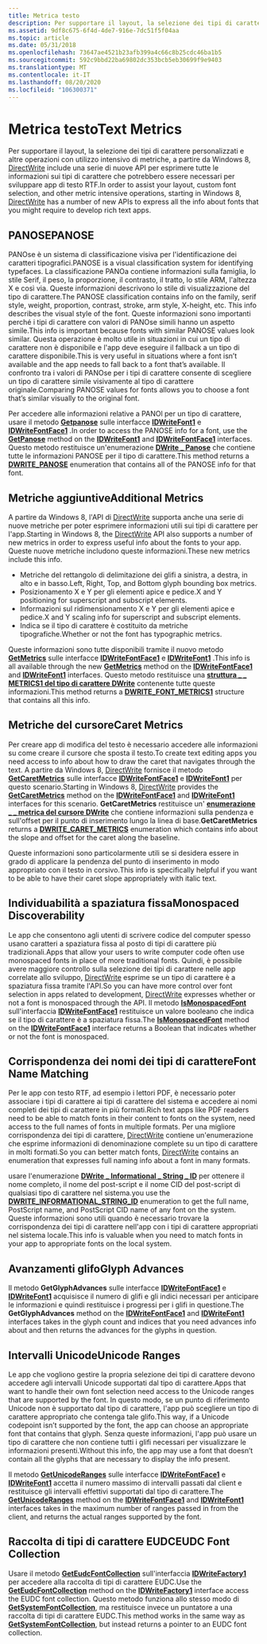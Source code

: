```yaml
---
title: Metrica testo
description: Per supportare il layout, la selezione dei tipi di carattere personalizzati e altre operazioni con utilizzo intensivo di metriche, a partire da Windows 8, DirectWrite include una serie di nuove API per esprimere tutte le informazioni sui tipi di carattere che potrebbero essere necessari per sviluppare app di testo RTF.
ms.assetid: 9df8c675-6f4d-4de7-916e-7dc51f5f04aa
ms.topic: article
ms.date: 05/31/2018
ms.openlocfilehash: 73647ae4521b23afb399a4c66c8b25cdc46ba1b5
ms.sourcegitcommit: 592c9bbd22ba69802dc353bcb5eb30699f9e9403
ms.translationtype: MT
ms.contentlocale: it-IT
ms.lasthandoff: 08/20/2020
ms.locfileid: "106300371"
---
```

# <a name="text-metrics"></a><span data-ttu-id="1ce00-103">Metrica testo</span><span class="sxs-lookup"><span data-stu-id="1ce00-103">Text Metrics</span></span>

<span data-ttu-id="1ce00-104">Per supportare il layout, la selezione dei tipi di carattere personalizzati e altre operazioni con utilizzo intensivo di metriche, a partire da Windows 8, [DirectWrite](direct-write-portal.md) include una serie di nuove API per esprimere tutte le informazioni sui tipi di carattere che potrebbero essere necessari per sviluppare app di testo RTF.</span><span class="sxs-lookup"><span data-stu-id="1ce00-104">In order to assist your layout, custom font selection, and other metric intensive operations, starting in Windows 8, [DirectWrite](direct-write-portal.md) has a number of new APIs to express all the info about fonts that you might require to develop rich text apps.</span></span>

## <a name="panose"></a><span data-ttu-id="1ce00-105">PANOSE</span><span class="sxs-lookup"><span data-stu-id="1ce00-105">PANOSE</span></span>

<span data-ttu-id="1ce00-106">PANOse è un sistema di classificazione visiva per l'identificazione dei caratteri tipografici.</span><span class="sxs-lookup"><span data-stu-id="1ce00-106">PANOSE is a visual classification system for identifying typefaces.</span></span> <span data-ttu-id="1ce00-107">La classificazione PANOa contiene informazioni sulla famiglia, lo stile Serif, il peso, la proporzione, il contrasto, il tratto, lo stile ARM, l'altezza X e così via. Queste informazioni descrivono lo stile di visualizzazione del tipo di carattere.</span><span class="sxs-lookup"><span data-stu-id="1ce00-107">The PANOSE classification contains info on the family, serif style, weight, proportion, contrast, stroke, arm style, X-height, etc. This info describes the visual style of the font.</span></span> <span data-ttu-id="1ce00-108">Queste informazioni sono importanti perché i tipi di carattere con valori di PANOse simili hanno un aspetto simile.</span><span class="sxs-lookup"><span data-stu-id="1ce00-108">This info is important because fonts with similar PANOSE values look similar.</span></span> <span data-ttu-id="1ce00-109">Questa operazione è molto utile in situazioni in cui un tipo di carattere non è disponibile e l'app deve eseguire il fallback a un tipo di carattere disponibile.</span><span class="sxs-lookup"><span data-stu-id="1ce00-109">This is very useful in situations where a font isn’t available and the app needs to fall back to a font that’s available.</span></span> <span data-ttu-id="1ce00-110">Il confronto tra i valori di PANOse per i tipi di carattere consente di scegliere un tipo di carattere simile visivamente al tipo di carattere originale.</span><span class="sxs-lookup"><span data-stu-id="1ce00-110">Comparing PANOSE values for fonts allows you to choose a font that’s similar visually to the original font.</span></span>

<span data-ttu-id="1ce00-111">Per accedere alle informazioni relative a PANOl per un tipo di carattere, usare il metodo [**Getpanose**](/windows/win32/api/dwrite_1/nf-dwrite_1-idwritefont1-getpanose) sulle interfacce [**IDWriteFont1**](/windows/win32/api/dwrite_1/nn-dwrite_1-idwritefont1) e [**IDWriteFontFace1**](/windows/win32/api/dwrite_1/nn-dwrite_1-idwritefontface1) .</span><span class="sxs-lookup"><span data-stu-id="1ce00-111">In order to access the PANOSE info for a font, use the [**GetPanose**](/windows/win32/api/dwrite_1/nf-dwrite_1-idwritefont1-getpanose) method on the [**IDWriteFont1**](/windows/win32/api/dwrite_1/nn-dwrite_1-idwritefont1) and [**IDWriteFontFace1**](/windows/win32/api/dwrite_1/nn-dwrite_1-idwritefontface1) interfaces.</span></span> <span data-ttu-id="1ce00-112">Questo metodo restituisce un'enumerazione [**DWrite \_ Panose**](/windows/win32/api/Dwrite_1/ns-dwrite_1-dwrite_panose) che contiene tutte le informazioni PANOSE per il tipo di carattere.</span><span class="sxs-lookup"><span data-stu-id="1ce00-112">This method returns a [**DWRITE\_PANOSE**](/windows/win32/api/Dwrite_1/ns-dwrite_1-dwrite_panose) enumeration that contains all of the PANOSE info for that font.</span></span>

## <a name="additional-metrics"></a><span data-ttu-id="1ce00-113">Metriche aggiuntive</span><span class="sxs-lookup"><span data-stu-id="1ce00-113">Additional Metrics</span></span>

<span data-ttu-id="1ce00-114">A partire da Windows 8, l'API di [DirectWrite](direct-write-portal.md) supporta anche una serie di nuove metriche per poter esprimere informazioni utili sui tipi di carattere per l'app.</span><span class="sxs-lookup"><span data-stu-id="1ce00-114">Starting in Windows 8, the [DirectWrite](direct-write-portal.md) API also supports a number of new metrics in order to express useful info about the fonts to your app.</span></span> <span data-ttu-id="1ce00-115">Queste nuove metriche includono queste informazioni.</span><span class="sxs-lookup"><span data-stu-id="1ce00-115">These new metrics include this info.</span></span>

-   <span data-ttu-id="1ce00-116">Metriche del rettangolo di delimitazione dei glifi a sinistra, a destra, in alto e in basso.</span><span class="sxs-lookup"><span data-stu-id="1ce00-116">Left, Right, Top, and Bottom glyph bounding box metrics.</span></span>
-   <span data-ttu-id="1ce00-117">Posizionamento X e Y per gli elementi apice e pedice.</span><span class="sxs-lookup"><span data-stu-id="1ce00-117">X and Y positioning for superscript and subscript elements.</span></span>
-   <span data-ttu-id="1ce00-118">Informazioni sul ridimensionamento X e Y per gli elementi apice e pedice.</span><span class="sxs-lookup"><span data-stu-id="1ce00-118">X and Y scaling info for superscript and subscript elements.</span></span>
-   <span data-ttu-id="1ce00-119">Indica se il tipo di carattere è costituito da metriche tipografiche.</span><span class="sxs-lookup"><span data-stu-id="1ce00-119">Whether or not the font has typographic metrics.</span></span>

<span data-ttu-id="1ce00-120">Queste informazioni sono tutte disponibili tramite il nuovo metodo [**GetMetrics**](/windows/win32/api/dwrite_1/nf-dwrite_1-idwritefont1-getmetrics) sulle interfacce [**IDWriteFontFace1**](/windows/win32/api/dwrite_1/nn-dwrite_1-idwritefontface1) e [**IDWriteFont1**](/windows/win32/api/dwrite_1/nn-dwrite_1-idwritefont1) .</span><span class="sxs-lookup"><span data-stu-id="1ce00-120">This info is all available through the new [**GetMetrics**](/windows/win32/api/dwrite_1/nf-dwrite_1-idwritefont1-getmetrics) method on the [**IDWriteFontFace1**](/windows/win32/api/dwrite_1/nn-dwrite_1-idwritefontface1) and [**IDWriteFont1**](/windows/win32/api/dwrite_1/nn-dwrite_1-idwritefont1) interfaces.</span></span> <span data-ttu-id="1ce00-121">Questo metodo restituisce una [**struttura \_ \_ METRICS1 del tipo di carattere DWrite**](/windows/win32/api/Dwrite_1/ns-dwrite_1-dwrite_font_metrics1) contenente tutte queste informazioni.</span><span class="sxs-lookup"><span data-stu-id="1ce00-121">This method returns a [**DWRITE\_FONT\_METRICS1**](/windows/win32/api/Dwrite_1/ns-dwrite_1-dwrite_font_metrics1) structure that contains all this info.</span></span>

## <a name="caret-metrics"></a><span data-ttu-id="1ce00-122">Metriche del cursore</span><span class="sxs-lookup"><span data-stu-id="1ce00-122">Caret Metrics</span></span>

<span data-ttu-id="1ce00-123">Per creare app di modifica del testo è necessario accedere alle informazioni su come creare il cursore che sposta il testo.</span><span class="sxs-lookup"><span data-stu-id="1ce00-123">To create text editing apps you need access to info about how to draw the caret that navigates through the text.</span></span> <span data-ttu-id="1ce00-124">A partire da Windows 8, [DirectWrite](direct-write-portal.md) fornisce il metodo [**GetCaretMetrics**](/windows/win32/api/dwrite_1/nf-dwrite_1-idwritefontface1-getcaretmetrics) sulle interfacce [**IDWriteFontFace1**](/windows/win32/api/dwrite_1/nn-dwrite_1-idwritefontface1) e [**IDWriteFont1**](/windows/win32/api/dwrite_1/nn-dwrite_1-idwritefont1) per questo scenario.</span><span class="sxs-lookup"><span data-stu-id="1ce00-124">Starting in Windows 8, [DirectWrite](direct-write-portal.md) provides the [**GetCaretMetrics**](/windows/win32/api/dwrite_1/nf-dwrite_1-idwritefontface1-getcaretmetrics) method on the [**IDWriteFontFace1**](/windows/win32/api/dwrite_1/nn-dwrite_1-idwritefontface1) and [**IDWriteFont1**](/windows/win32/api/dwrite_1/nn-dwrite_1-idwritefont1) interfaces for this scenario.</span></span> <span data-ttu-id="1ce00-125">**GetCaretMetrics** restituisce un' [**enumerazione \_ \_ metrica del cursore DWrite**](/windows/win32/api/Dwrite_1/ns-dwrite_1-dwrite_caret_metrics) che contiene informazioni sulla pendenza e sull'offset per il punto di inserimento lungo la linea di base.</span><span class="sxs-lookup"><span data-stu-id="1ce00-125">**GetCaretMetrics** returns a [**DWRITE\_CARET\_METRICS**](/windows/win32/api/Dwrite_1/ns-dwrite_1-dwrite_caret_metrics) enumeration which contains info about the slope and offset for the caret along the baseline.</span></span>

<span data-ttu-id="1ce00-126">Queste informazioni sono particolarmente utili se si desidera essere in grado di applicare la pendenza del punto di inserimento in modo appropriato con il testo in corsivo.</span><span class="sxs-lookup"><span data-stu-id="1ce00-126">This info is specifically helpful if you want to be able to have their caret slope appropriately with italic text.</span></span>

## <a name="monospaced-discoverability"></a><span data-ttu-id="1ce00-127">Individuabilità a spaziatura fissa</span><span class="sxs-lookup"><span data-stu-id="1ce00-127">Monospaced Discoverability</span></span>

<span data-ttu-id="1ce00-128">Le app che consentono agli utenti di scrivere codice del computer spesso usano caratteri a spaziatura fissa al posto di tipi di carattere più tradizionali.</span><span class="sxs-lookup"><span data-stu-id="1ce00-128">Apps that allow your users to write computer code often use monospaced fonts in place of more traditional fonts.</span></span> <span data-ttu-id="1ce00-129">Quindi, è possibile avere maggiore controllo sulla selezione dei tipi di carattere nelle app correlate allo sviluppo, [DirectWrite](direct-write-portal.md) esprime se un tipo di carattere è a spaziatura fissa tramite l'API.</span><span class="sxs-lookup"><span data-stu-id="1ce00-129">So you can have more control over font selection in apps related to development, [DirectWrite](direct-write-portal.md) expresses whether or not a font is monospaced through the API.</span></span> <span data-ttu-id="1ce00-130">Il metodo [**IsMonospacedFont**](/windows/win32/api/dwrite_1/nf-dwrite_1-idwritefont1-ismonospacedfont) sull'interfaccia [**IDWriteFontFace1**](/windows/win32/api/dwrite_1/nn-dwrite_1-idwritefontface1) restituisce un valore booleano che indica se il tipo di carattere è a spaziatura fissa.</span><span class="sxs-lookup"><span data-stu-id="1ce00-130">The [**IsMonospacedFont**](/windows/win32/api/dwrite_1/nf-dwrite_1-idwritefont1-ismonospacedfont) method on the [**IDWriteFontFace1**](/windows/win32/api/dwrite_1/nn-dwrite_1-idwritefontface1) interface returns a Boolean that indicates whether or not the font is monospaced.</span></span>

## <a name="font-name-matching"></a><span data-ttu-id="1ce00-131">Corrispondenza dei nomi dei tipi di carattere</span><span class="sxs-lookup"><span data-stu-id="1ce00-131">Font Name Matching</span></span>

<span data-ttu-id="1ce00-132">Per le app con testo RTF, ad esempio i lettori PDF, è necessario poter associare i tipi di carattere ai tipi di carattere del sistema e accedere ai nomi completi dei tipi di carattere in più formati.</span><span class="sxs-lookup"><span data-stu-id="1ce00-132">Rich text apps like PDF readers need to be able to match fonts in their content to fonts on the system, need access to the full names of fonts in multiple formats.</span></span> <span data-ttu-id="1ce00-133">Per una migliore corrispondenza dei tipi di carattere, [DirectWrite](direct-write-portal.md) contiene un'enumerazione che esprime informazioni di denominazione complete su un tipo di carattere in molti formati.</span><span class="sxs-lookup"><span data-stu-id="1ce00-133">So you can better match fonts, [DirectWrite](direct-write-portal.md) contains an enumeration that expresses full naming info about a font in many formats.</span></span>

<span data-ttu-id="1ce00-134">usare l'enumerazione [**DWrite \_ Informational \_ String \_ ID**](/windows/win32/api/dwrite/ne-dwrite-dwrite_informational_string_id) per ottenere il nome completo, il nome del post-script e il nome CID del post-script di qualsiasi tipo di carattere nel sistema.</span><span class="sxs-lookup"><span data-stu-id="1ce00-134">you use the [**DWRITE\_INFORMATIONAL\_STRING\_ID**](/windows/win32/api/dwrite/ne-dwrite-dwrite_informational_string_id) enumeration to get the full name, PostScript name, and PostScript CID name of any font on the system.</span></span> <span data-ttu-id="1ce00-135">Queste informazioni sono utili quando è necessario trovare la corrispondenza dei tipi di carattere nell'app con i tipi di carattere appropriati nel sistema locale.</span><span class="sxs-lookup"><span data-stu-id="1ce00-135">This info is valuable when you need to match fonts in your app to appropriate fonts on the local system.</span></span>

## <a name="glyph-advances"></a><span data-ttu-id="1ce00-136">Avanzamenti glifo</span><span class="sxs-lookup"><span data-stu-id="1ce00-136">Glyph Advances</span></span>

<span data-ttu-id="1ce00-137">Il metodo **GetGlyphAdvances** sulle interfacce [**IDWriteFontFace1**](/windows/win32/api/dwrite_1/nn-dwrite_1-idwritefontface1) e [**IDWriteFont1**](/windows/win32/api/dwrite_1/nn-dwrite_1-idwritefont1) acquisisce il numero di glifi e gli indici necessari per anticipare le informazioni e quindi restituisce i progressi per i glifi in questione.</span><span class="sxs-lookup"><span data-stu-id="1ce00-137">The **GetGlyphAdvances** method on the [**IDWriteFontFace1**](/windows/win32/api/dwrite_1/nn-dwrite_1-idwritefontface1) and [**IDWriteFont1**](/windows/win32/api/dwrite_1/nn-dwrite_1-idwritefont1) interfaces takes in the glyph count and indices that you need advances info about and then returns the advances for the glyphs in question.</span></span>

## <a name="unicode-ranges"></a><span data-ttu-id="1ce00-138">Intervalli Unicode</span><span class="sxs-lookup"><span data-stu-id="1ce00-138">Unicode Ranges</span></span>

<span data-ttu-id="1ce00-139">Le app che vogliono gestire la propria selezione dei tipi di carattere devono accedere agli intervalli Unicode supportati dal tipo di carattere.</span><span class="sxs-lookup"><span data-stu-id="1ce00-139">Apps that want to handle their own font selection need access to the Unicode ranges that are supported by the font.</span></span> <span data-ttu-id="1ce00-140">In questo modo, se un punto di riferimento Unicode non è supportato dal tipo di carattere, l'app può scegliere un tipo di carattere appropriato che contenga tale glifo.</span><span class="sxs-lookup"><span data-stu-id="1ce00-140">This way, if a Unicode codepoint isn’t supported by the font, the app can choose an appropriate font that contains that glyph.</span></span> <span data-ttu-id="1ce00-141">Senza queste informazioni, l'app può usare un tipo di carattere che non contiene tutti i glifi necessari per visualizzare le informazioni presenti.</span><span class="sxs-lookup"><span data-stu-id="1ce00-141">Without this info, the app may use a font that doesn’t contain all the glyphs that are necessary to display the info present.</span></span>

<span data-ttu-id="1ce00-142">Il metodo [**GetUnicodeRanges**](/windows/win32/api/dwrite_1/nf-dwrite_1-idwritefont1-getunicoderanges) sulle interfacce [**IDWriteFontFace1**](/windows/win32/api/dwrite_1/nn-dwrite_1-idwritefontface1) e [**IDWriteFont1**](/windows/win32/api/dwrite_1/nn-dwrite_1-idwritefont1) accetta il numero massimo di intervalli passati dal client e restituisce gli intervalli effettivi supportati dal tipo di carattere.</span><span class="sxs-lookup"><span data-stu-id="1ce00-142">The [**GetUnicodeRanges**](/windows/win32/api/dwrite_1/nf-dwrite_1-idwritefont1-getunicoderanges) method on the [**IDWriteFontFace1**](/windows/win32/api/dwrite_1/nn-dwrite_1-idwritefontface1) and [**IDWriteFont1**](/windows/win32/api/dwrite_1/nn-dwrite_1-idwritefont1) interfaces takes in the maximum number of ranges passed in from the client, and returns the actual ranges supported by the font.</span></span>

## <a name="eudc-font-collection"></a><span data-ttu-id="1ce00-143">Raccolta di tipi di carattere EUDC</span><span class="sxs-lookup"><span data-stu-id="1ce00-143">EUDC Font Collection</span></span>

<span data-ttu-id="1ce00-144">Usare il metodo [**GetEudcFontCollection**](/windows/win32/api/dwrite_1/nf-dwrite_1-idwritefactory1-geteudcfontcollection) sull'interfaccia [**IDWriteFactory1**](/windows/win32/api/dwrite_1/nn-dwrite_1-idwritefactory1) per accedere alla raccolta di tipi di carattere EUDC.</span><span class="sxs-lookup"><span data-stu-id="1ce00-144">Use the [**GetEudcFontCollection**](/windows/win32/api/dwrite_1/nf-dwrite_1-idwritefactory1-geteudcfontcollection) method on the [**IDWriteFactory1**](/windows/win32/api/dwrite_1/nn-dwrite_1-idwritefactory1) interface access the EUDC font collection.</span></span> <span data-ttu-id="1ce00-145">Questo metodo funziona allo stesso modo di [**GetSystemFontCollection**](/windows/win32/api/dwrite/nf-dwrite-idwritefactory-getsystemfontcollection), ma restituisce invece un puntatore a una raccolta di tipi di carattere EUDC.</span><span class="sxs-lookup"><span data-stu-id="1ce00-145">This method works in the same way as [**GetSystemFontCollection**](/windows/win32/api/dwrite/nf-dwrite-idwritefactory-getsystemfontcollection), but instead returns a pointer to an EUDC font collection.</span></span>

 

 